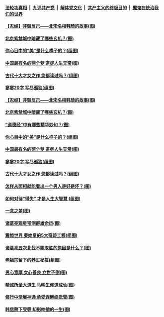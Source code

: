

####  [法轮功真相](../../../../basic/blob/master/README.md?t=03121301) &nbsp;|&nbsp; [九评共产党](../../../../9ping.md/blob/master/README.md?t=03121301) &nbsp;|&nbsp; [解体党文化](../../../../jtdwh.md/blob/master/README.md?t=03121301)  &nbsp;|&nbsp; [共产主义的终极目的](../../../../gczydzjmd.md/blob/master/README.md?t=03121301) &nbsp;|&nbsp; [魔鬼在统治我们的世界](../../../../mgztzwmdsj.md/blob/master/README.md?t=03121301) 

#### [【忍经】非毁反己——北宋名相韩琦的故事(图)](../pages/p7/965201.md?t=03121301) 

#### [北京紫禁城中暗藏了哪些玄机？(图)](../pages/p7/964900.md?t=03121301) 

#### [你心目中的“美”是什么样子的？(组图)](../pages/p7/965084.md?t=03121301) 

#### [中国最有名的两个梦 道尽人生无常(图)](../pages/p7/965083.md?t=03121301) 

#### [古代十大才女之作 您都读过吗？(组图)](../pages/p7/964034.md?t=03121301) 

#### [寥寥20字 写尽孤独(组图)](../pages/p7/964091.md?t=03121301) 

#### [【忍经】非毁反己——北宋名相韩琦的故事(图)](../pages/p7/965201.md?t=03121301) 

#### [北京紫禁城中暗藏了哪些玄机？(图)](../pages/p7/964900.md?t=03121301) 

#### [“道德经”中有哪些精华妙句？(图)](../pages/p7/963928.md?t=03121301) 

#### [你心目中的“美”是什么样子的？(组图)](../pages/p7/965084.md?t=03121301) 

#### [中国最有名的两个梦 道尽人生无常(图)](../pages/p7/965083.md?t=03121301) 

#### [寥寥20字 写尽孤独(组图)](../pages/p7/964091.md?t=03121301) 

#### [古代十大才女之作 您都读过吗？(组图)](../pages/p7/964034.md?t=03121301) 

#### [怎样从面相就能看出一个男人是好是坏？(图)](../pages/p7/964898.md?t=03121301) 

#### [如何对待“得失” 才是人生大智慧 (组图)](../pages/p7/964968.md?t=03121301) 

#### [一念之差(图)](../pages/p7/965080.md?t=03121301) 

#### [诸葛亮观星预测群雄命运(图)](../pages/p7/964777.md?t=03121301) 

#### [震惊世界 秦始皇的5大奇迹工程(组图)](../pages/p7/964859.md?t=03121301) 

#### [诸葛亮五次北伐不能取胜的原因是什么？(图)](../pages/p7/964860.md?t=03121301) 


#### [老祖宗留下的养生秘笈(组图)](../pages/p7/964411.md?t=03121301) 


#### [男心宽厚 女心善良 立世不倒(图)](../pages/p7/964714.md?t=03121301) 

#### [精诚所至大道生 马明生修道成仙(图)](../pages/p7/964555.md?t=03121301) 

#### [修行中渐展神通 承受误解终洗雪(图)](../pages/p7/964689.md?t=03121301) 

#### [韩信胯下受辱 却影响他的一生(图)](../pages/p7/963605.md?t=03121301) 

